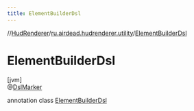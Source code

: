 ```yaml
---
title: ElementBuilderDsl
---
```

//[HudRenderer](../../../index.html)/[ru.airdead.hudrenderer.utility](../index.html)/[ElementBuilderDsl](index.html)



# ElementBuilderDsl



[jvm]\
@[DslMarker](https://kotlinlang.org/api/latest/jvm/stdlib/kotlin/-dsl-marker/index.html)



annotation class [ElementBuilderDsl](index.html)


